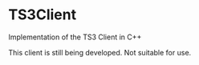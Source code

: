 # TS3Client
Implementation of the TS3 Client in C++


This client is still being developed. Not suitable for use.
